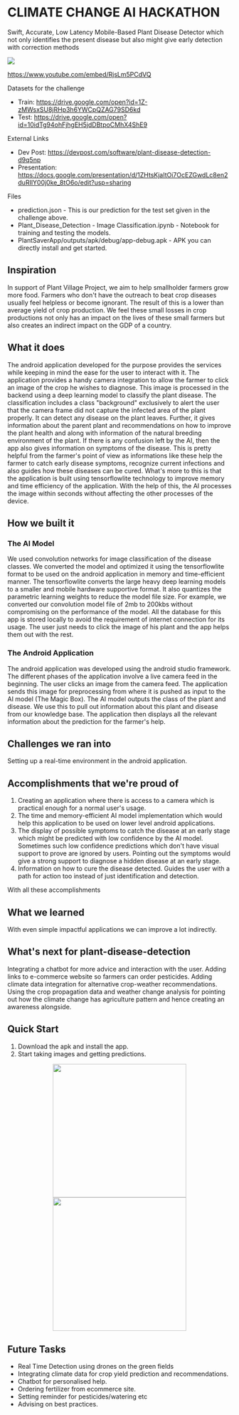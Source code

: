 # CLIMATE CHANGE AI HACKATHON

Swift, Accurate, Low Latency Mobile-Based Plant Disease Detector which not only identifies the present disease but also might give early detection with correction methods

<img src = "https://raw.githubusercontent.com/akshayrana30/plant-disease-detection/master/pics/banner.png"/>

https://www.youtube.com/embed/RjsLm5PCdVQ

Datasets for the challenge
* Train: https://drive.google.com/open?id=1Z-zMWsxSU8jRHp3h6YWCpQZAG79SD6kd
* Test: https://drive.google.com/open?id=10idTg94ohFjhgEH5jdDBtpoCMhX4ShE9 

External Links
* Dev Post: https://devpost.com/software/plant-disease-detection-d9q5np
* Presentation: https://docs.google.com/presentation/d/1ZHtsKjaItOi7OcEZGwdLc8en2duRIlY00j0ke_8tO6o/edit?usp=sharing 

Files
* prediction.json - This is our prediction for the test set given in the challenge above.
* Plant_Disease_Detection - Image Classification.ipynb - Notebook for training and testing the models.
* PlantSaverApp/outputs/apk/debug/app-debug.apk - APK you can directly install and get started.

## Inspiration
In support of Plant Village Project, we aim to help smallholder farmers grow more food. Farmers who don't have the outreach to beat crop diseases usually feel helpless or become ignorant. The result of this is a lower than average yield of crop production. We feel these small losses in crop productions not only has an impact on the lives of these small farmers but also creates an indirect impact on the GDP of a country.

## What it does
The android application developed for the purpose provides the services while keeping in mind the ease for the user to interact with it. The application provides a handy camera integration to allow the farmer to click an image of the crop he wishes to diagnose. This image is processed in the backend using a deep learning model to classify the plant disease. The classification includes a class "background" exclusively to alert the user that the camera frame did not capture the infected area of the plant properly. It can detect any disease on the plant leaves. Further, it gives information about the parent plant and recommendations on how to improve the plant health and along with information of the natural breeding environment of the plant. If there is any confusion left by the AI, then the app also gives information on symptoms of the disease. This is pretty helpful from the farmer's point of view as informations like these help the farmer to catch early disease symptoms, recognize current infections and also guides how these diseases can be cured. What's more to this is that the application is built using tensorflowlite technology to improve memory and time efficiency of the application. With the help of this, the AI processes the image within seconds without affecting the other processes of the device.

## How we built it
### The AI Model
We used convolution networks for image classification of the disease classes. We converted the model and optimized it using the tensorflowlite format to be used on the android application in memory and time-efficient manner. The tensorflowlite converts the large heavy deep learning models to a smaller and mobile hardware supportive format. It also quantizes the parametric learning weights to reduce the model file size. For example, we converted our convolution model file of 2mb to 200kbs without compromising on the performance of the model. All the database for this app is stored locally to avoid the requirement of internet connection for its usage. The user just needs to click the image of his plant and the app helps them out with the rest.

### The Android Application
The android application was developed using the android studio framework. The different phases of the application involve a live camera feed in the beginning. The user clicks an image from the camera feed. The application sends this image for preprocessing from where it is pushed as input to the AI model (The Magic Box). The AI model outputs the class of the plant and disease. We use this to pull out information about this plant and disease from our knowledge base. The application then displays all the relevant information about the prediction for the farmer's help.

## Challenges we ran into
Setting up a real-time environment in the android application.

## Accomplishments that we're proud of
1) Creating an application where there is access to a camera which is practical enough for a normal user's usage. 
2) The time and memory-efficient AI model implementation which would help this application to be used on lower level android applications. 
3) The display of possible symptoms to catch the disease at an early stage which might be predicted with low confidence by the AI model. Sometimes such low confidence predictions which don't have visual support to prove are ignored by users. Pointing out the symptoms would give a strong support to diagnose a hidden disease at an early stage.
4) Information on how to cure the disease detected. Guides the user with a path for action too instead of just identification and detection.

With all these accomplishments

## What we learned
With even simple impactful applications we can improve a lot indirectly.

## What's next for plant-disease-detection
Integrating a chatbot for more advice and interaction with the user. Adding links to e-commerce website so farmers can order pesticides. Adding climate data integration for alternative crop-weather recommendations. Using the crop propagation data and weather change analysis for pointing out how the climate change has agriculture pattern and hence creating an awareness alongside.

## Quick Start
1. Download the apk and install the app. 
2. Start taking images and getting predictions.

<p align="center">
  <img src = "https://raw.githubusercontent.com/akshayrana30/plant-disease-detection/master/pics/screen1.jpg" width="300"/>
  <img src = "https://raw.githubusercontent.com/akshayrana30/plant-disease-detection/master/pics/screen2.jpg" width="300"/>
</p>



## Future Tasks
* Real Time Detection using drones on the green fields
* Integrating climate data for crop yield prediction and recommendations.
* Chatbot for personalised help.
* Ordering fertilizer from ecommerce site.
* Setting reminder for pesticides/watering etc
* Advising on best practices.



